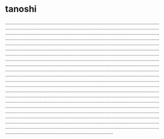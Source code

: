 # tanoshi
...................................................................................................................................................................................................................................................................................................................................................................................................................................................................................................................................................................................................................................................................................................................................................................................................................................................................................................................................................................................................................................................................................................................................................................................................................................................................................................................................................................................................................................................................................................................................................................................................................................................................................................................................................................................................................................................................................................................................................................................................................................................................................................................................................................................................................................................................................................................................................................................................................................................................................................................................................................................................................................................................................................................................................................................................